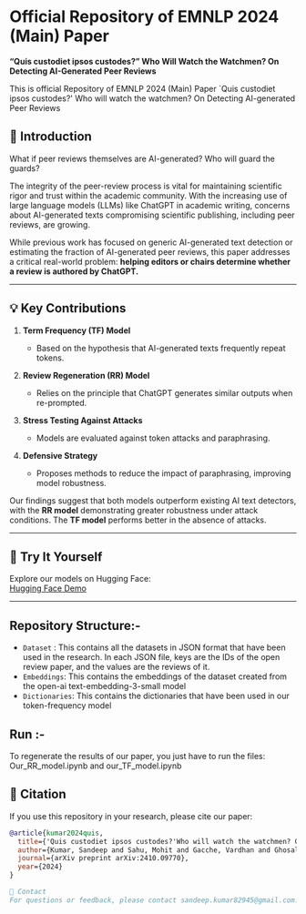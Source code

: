 # Official Repository of EMNLP 2024 (Main) Paper  
**“Quis custodiet ipsos custodes?” Who Will Watch the Watchmen? On Detecting AI-Generated Peer Reviews**

This is official Repository of EMNLP 2024 (Main) Paper `Quis custodiet ipsos custodes?' Who will watch the watchmen? On Detecting AI-generated Peer Reviews

## 🚨 Introduction  
What if peer reviews themselves are AI-generated? Who will guard the guards?

The integrity of the peer-review process is vital for maintaining scientific rigor and trust within the academic community. With the increasing use of large language models (LLMs) like ChatGPT in academic writing, concerns about AI-generated texts compromising scientific publishing, including peer reviews, are growing.

While previous work has focused on generic AI-generated text detection or estimating the fraction of AI-generated peer reviews, this paper addresses a critical real-world problem: **helping editors or chairs determine whether a review is authored by ChatGPT.**

---



## 💡 Key Contributions  
1. **Term Frequency (TF) Model**  
   - Based on the hypothesis that AI-generated texts frequently repeat tokens.

2. **Review Regeneration (RR) Model**  
   - Relies on the principle that ChatGPT generates similar outputs when re-prompted.

3. **Stress Testing Against Attacks**  
   - Models are evaluated against token attacks and paraphrasing.

4. **Defensive Strategy**  
   - Proposes methods to reduce the impact of paraphrasing, improving model robustness.

Our findings suggest that both models outperform existing AI text detectors, with the **RR model** demonstrating greater robustness under attack conditions. The **TF model** performs better in the absence of attacks.

---

## 🚀 Try It Yourself  
Explore our models on Hugging Face:  
[Hugging Face Demo](https://huggingface.co/spaces/AnonymousBabu/frequency-based-ai-text-detection)

---

## Repository Structure:- 
- `Dataset` : This contains all the datasets in JSON format that have been used in the research. In each JSON file, keys are the IDs of the open review paper, and the values are the reviews of it.
- `Embeddings`: This contains the embeddings of the dataset created from the open-ai text-embedding-3-small model
- `Dictionaries`: This contains the dictionaries that have been used in our token-frequency model

## Run :- 
To regenerate the results of our paper, you just have to run the files: Our_RR_model.ipynb and our_TF_model.ipynb 

## 📄 Citation  
If you use this repository in your research, please cite our paper:

```bibtex
@article{kumar2024quis,
  title={'Quis custodiet ipsos custodes?'Who will watch the watchmen? On Detecting AI-generated peer-reviews},
  author={Kumar, Sandeep and Sahu, Mohit and Gacche, Vardhan and Ghosal, Tirthankar and Ekbal, Asif},
  journal={arXiv preprint arXiv:2410.09770},
  year={2024}
}

📧 Contact
For questions or feedback, please contact sandeep.kumar82945@gmail.com.
